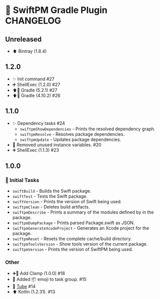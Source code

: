 # 📝 SwiftPM Gradle Plugin CHANGELOG

## Unreleased

- ⬆️ Bintray (1.8.4)

## 1.2.0

- ✨ Init command #27
- ➕ ShellExec (1.2.0) #27
- ⬆️🐘 Gradle (5.2.1) #27
- ⬆️🐘 Gradle (4.10.2) #26

## 1.1.0

- ✨ Dependency tasks #24
   - `swiftpmShowDependencies` - Prints the resolved dependency graph.
   - `swiftpmResolve` - Resolves package dependencies.
   - `swiftpmUpdate` - Updates package dependencies.
- 🚨 Removed unused instance variables. #20
- ➕ ShellExec (1.1.3) #23

## 1.0.0

### 🎉 Initial Tasks

- `swiftBuild` - Builds the Swift package.
- `swiftTest` - Tests the Swift package.
- `swiftVersion` - Prints the version of Swift being used.
- `swiftpmClean` - Deletes build artifacts.
- `swiftpmDescribe` - Prints a summary of the modules defined by in the package.
- `swiftpmDumpPackage` - Prints parsed Package.swift as JSON.
- `swiftpmGenerateXcodeProject` - Generates an Xcode project for the package.
- `swiftpmReset` - Resets the complete cache/build directory.
- `swiftpmToolsVersion` - Show tools version of the current package.
- `swiftpmVersion` - Prints the version of SwiftPM being used.

### Other

- ➕🔌 Add Clamp (1.0.0) #18
- 📝 Added 📦 emoji to task group. #15
- 🚰 [Tube](https://github.com/phatblat/Tube) #14
- ⬆️ Kotlin (1.2.31). #13
